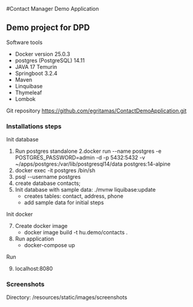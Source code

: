 #Contact Manager Demo Application

## Demo project for DPD


Software tools

- Docker version 25.0.3
- postgres (PostgreSQL) 14.11
- JAVA 17 Temurin
- Springboot 3.2.4
- Maven
- Linquibase
- Thymeleaf 
- Lombok

Git repository
https://github.com/egritamas/ContactDemoApplication.git

### Installations steps

Init database

1. Run postgres standalone
2.docker run --name postgres -e POSTGRES_PASSWORD=admin -d -p 5432:5432 -v ~/apps/postgres:/var/lib/postgresql14/data postgres:14-alpine
3. docker exec -it postgres /bin/sh
4. psql --username postgres
5. create database contacts;
6. Init database with sample data: ./mvnw liquibase:update
   - creates tables: contact, address, phone
   - add sample data for initial steps 
   
Init docker

7. Create docker image
   - docker image build -t hu.demo/contacts .
8. Run application
   - docker-compose up
   

Run

9. localhost:8080

### Screenshots

 Directory: /resources/static/images/screenshots